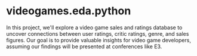 # videogames.eda.python
In this project, we'll explore a video game sales and ratings database to uncover connections between user ratings, critic ratings, genre, and sales figures. Our goal is to provide valuable insights for video game developers, assuming our findings will be presented at conferences like E3.
